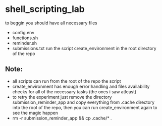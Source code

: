 # shell_scripting_lab

to beggin you should have all necessary files
- config.env
- functions.sh
- reminder.sh
- submissions.txt
run the script create_environment in the root directory of the repo

## Note:
- all scripts can run from the root of the repo the script
- create_environment has enough error handling and files availability checks for all of the necessary tasks (the ones i saw atleast)
- to retry the experiment just remove the directory submission_reminder_app and copy everything from .cache directory into the root of the repo, then you can run create_environment again to see the magic happen
- rm -r submission_reminder_app && cp .cache/* .

